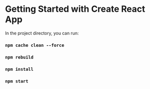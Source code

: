 # Getting Started with Create React App

In the project directory, you can run:

### `npm cache clean --force`
### `npm rebuild`
### `npm install`
### `npm start`
